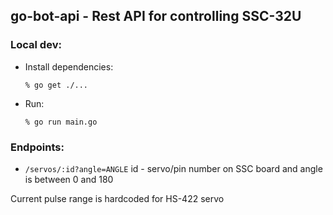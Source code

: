 ## go-bot-api - Rest API for controlling SSC-32U

### Local dev:

* Install dependencies:

    ```% go get ./...```
    
* Run:

    ```% go run main.go```
    
### Endpoints:

* `/servos/:id?angle=ANGLE` id - servo/pin number on SSC board and angle is between 0 and 180

Current pulse range is hardcoded for HS-422 servo